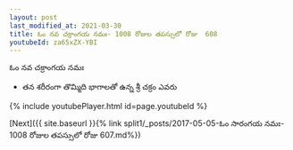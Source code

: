 ```yaml
---
layout: post
last_modified_at: 2021-03-30
title: ఓం నవ చక్రాంగయ నమః- 1008 రోజుల తపస్సులో రోజు  608
youtubeId: za65xZX-YBI
---
```

 
 
 ఓం నవ చక్రాంగయ నమః  
 
 -  తన శరీరంగా తొమ్మిది భాగాలతో ఉన్న శ్రీ చక్రం ఎవరు 
 
  
 
  
 
 
 
 
 
 


{% include youtubePlayer.html id=page.youtubeId %}
 
[Next]({{ site.baseurl }}{% link  split1/_posts/2017-05-05-ఓం సారంగయ నమః- 1008 రోజుల తపస్సులో రోజు  607.md%})
 
